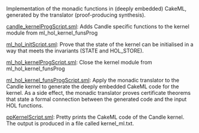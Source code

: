 Implementation of the monadic functions in (deeply embedded) CakeML,
generated by the translator (proof-producing synthesis).

[candle_kernelProgScript.sml](candle_kernelProgScript.sml):
Adds Candle specific functions to the kernel module from ml_hol_kernel_funsProg

[ml_hol_initScript.sml](ml_hol_initScript.sml):
Prove that the state of the kernel can be initialised in a way that
meets the invariants (STATE and HOL_STORE).

[ml_hol_kernelProgScript.sml](ml_hol_kernelProgScript.sml):
Close the kernel module from ml_hol_kernel_funsProg

[ml_hol_kernel_funsProgScript.sml](ml_hol_kernel_funsProgScript.sml):
Apply the monadic translator to the Candle kernel to generate the
deeply embedded CakeML code for the kernel. As a side effect, the
monadic translator proves certificate theorems that state a formal
connection between the generated code and the input HOL functions.

[ppKernelScript.sml](ppKernelScript.sml):
Pretty prints the CakeML code of the Candle kernel.
The output is produced in a file called kernel_ml.txt.
